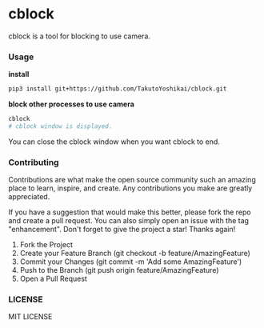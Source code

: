 # cblock
cblock is a tool for blocking to use camera.

### Usage
**install**
```bash
pip3 install git+https://github.com/TakutoYoshikai/cblock.git
```

**block other processes to use camera**
```bash
cblock
# cblock window is displayed.
```
You can close the cblock window when you want cblock to end.

### Contributing

Contributions are what make the open source community such an amazing place to learn, inspire, and create. Any contributions you make are greatly appreciated.

If you have a suggestion that would make this better, please fork the repo and create a pull request. You can also simply open an issue with the tag "enhancement". Don't forget to give the project a star! Thanks again!

1. Fork the Project
2. Create your Feature Branch (git checkout -b feature/AmazingFeature)
3. Commit your Changes (git commit -m 'Add some AmazingFeature')
4. Push to the Branch (git push origin feature/AmazingFeature)
5. Open a Pull Request

### LICENSE
MIT LICENSE
